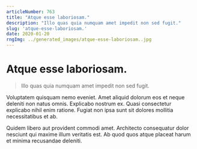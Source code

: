 ```yaml
---
articleNumber: 763
title: "Atque esse laboriosam."
description: "Illo quas quia numquam amet impedit non sed fugit."
slug: 'atque-esse-laboriosam.'
date: 2020-01-20
rngImg: ../generated_images/atque-esse-laboriosam..jpg
---
```


# Atque esse laboriosam.

> Illo quas quia numquam amet impedit non sed fugit.

Voluptatem quisquam nemo eveniet. Amet aliquid dolorum eos et neque deleniti non natus omnis. Explicabo nostrum ex. Quasi consectetur explicabo nihil enim ratione. Fugiat non ipsa sunt sit dolores mollitia necessitatibus et ab.
 Quidem libero aut provident commodi amet. Architecto consequatur dolor nesciunt qui maxime illum veritatis est. Ab quod quos atque placeat harum et minima recusandae deleniti.
